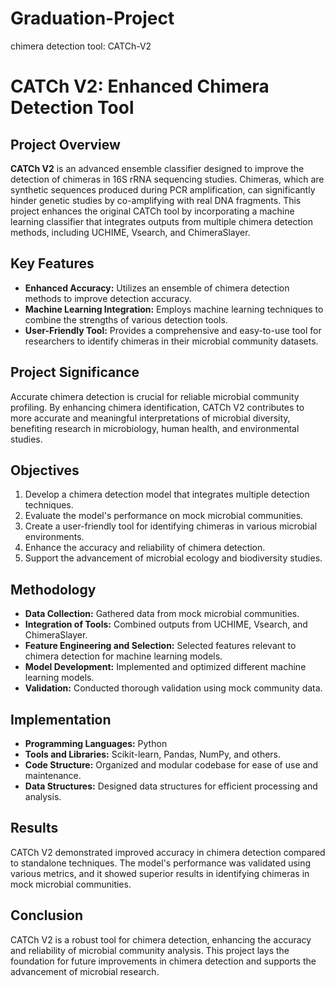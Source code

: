 # Graduation-Project
chimera detection tool: CATCh-V2
# CATCh V2: Enhanced Chimera Detection Tool

## Project Overview

**CATCh V2** is an advanced ensemble classifier designed to improve the detection of chimeras in 16S rRNA sequencing studies. Chimeras, which are synthetic sequences produced during PCR amplification, can significantly hinder genetic studies by co-amplifying with real DNA fragments. This project enhances the original CATCh tool by incorporating a machine learning classifier that integrates outputs from multiple chimera detection methods, including UCHIME, Vsearch, and ChimeraSlayer.

## Key Features

- **Enhanced Accuracy:** Utilizes an ensemble of chimera detection methods to improve detection accuracy.
- **Machine Learning Integration:** Employs machine learning techniques to combine the strengths of various detection tools.
- **User-Friendly Tool:** Provides a comprehensive and easy-to-use tool for researchers to identify chimeras in their microbial community datasets.

## Project Significance

Accurate chimera detection is crucial for reliable microbial community profiling. By enhancing chimera identification, CATCh V2 contributes to more accurate and meaningful interpretations of microbial diversity, benefiting research in microbiology, human health, and environmental studies.

## Objectives

1. Develop a chimera detection model that integrates multiple detection techniques.
2. Evaluate the model's performance on mock microbial communities.
3. Create a user-friendly tool for identifying chimeras in various microbial environments.
4. Enhance the accuracy and reliability of chimera detection.
5. Support the advancement of microbial ecology and biodiversity studies.

## Methodology

- **Data Collection:** Gathered data from mock microbial communities.
- **Integration of Tools:** Combined outputs from UCHIME, Vsearch, and ChimeraSlayer.
- **Feature Engineering and Selection:** Selected features relevant to chimera detection for machine learning models.
- **Model Development:** Implemented and optimized different machine learning models.
- **Validation:** Conducted thorough validation using mock community data.

## Implementation

- **Programming Languages:** Python
- **Tools and Libraries:** Scikit-learn, Pandas, NumPy, and others.
- **Code Structure:** Organized and modular codebase for ease of use and maintenance.
- **Data Structures:** Designed data structures for efficient processing and analysis.

## Results

CATCh V2 demonstrated improved accuracy in chimera detection compared to standalone techniques. The model's performance was validated using various metrics, and it showed superior results in identifying chimeras in mock microbial communities.

## Conclusion

CATCh V2 is a robust tool for chimera detection, enhancing the accuracy and reliability of microbial community analysis. This project lays the foundation for future improvements in chimera detection and supports the advancement of microbial research.
